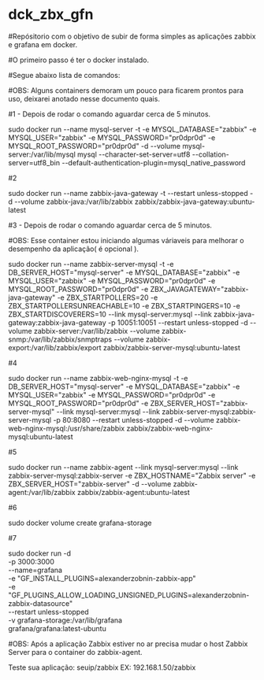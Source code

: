 # dck_zbx_gfn
#Repósitorio com o objetivo de subir de forma simples as aplicações zabbix e grafana em docker.


#O primeiro passo é ter o docker instalado.

#Segue abaixo lista de comandos:

#OBS: Alguns containers demoram um pouco para ficarem prontos para uso, deixarei anotado nesse documento quais.

#1 - Depois de rodar o comando aguardar cerca de 5 minutos.

sudo docker run --name mysql-server -t -e MYSQL_DATABASE="zabbix" -e MYSQL_USER="zabbix" -e MYSQL_PASSWORD="pr0dpr0d" -e MYSQL_ROOT_PASSWORD="pr0dpr0d" -d --volume mysql-server:/var/lib/mysql mysql --character-set-server=utf8 --collation-server=utf8_bin --default-authentication-plugin=mysql_native_password

#2

sudo docker run --name zabbix-java-gateway -t --restart unless-stopped -d --volume zabbix-java:/var/lib/zabbix zabbix/zabbix-java-gateway:ubuntu-latest

#3 - Depois de rodar o comando aguardar cerca de 5 minutos.

#OBS: Esse container estou iniciando algumas váriaveis para melhorar o desempenho da aplicação( é opcional ).

sudo docker run --name zabbix-server-mysql -t -e DB_SERVER_HOST="mysql-server" -e MYSQL_DATABASE="zabbix" -e MYSQL_USER="zabbix" -e MYSQL_PASSWORD="pr0dpr0d" -e MYSQL_ROOT_PASSWORD="pr0dpr0d" -e ZBX_JAVAGATEWAY="zabbix-java-gateway" -e ZBX_STARTPOLLERS=20 -e ZBX_STARTPOLLERSUNREACHABLE=10 -e ZBX_STARTPINGERS=10 -e ZBX_STARTDISCOVERERS=10 --link mysql-server:mysql --link zabbix-java-gateway:zabbix-java-gateway -p 10051:10051 --restart unless-stopped -d --volume zabbix-server:/var/lib/zabbix --volume zabbix-snmp:/var/lib/zabbix/snmptraps --volume zabbix-export:/var/lib/zabbix/export zabbix/zabbix-server-mysql:ubuntu-latest

#4

sudo docker run --name zabbix-web-nginx-mysql -t -e DB_SERVER_HOST="mysql-server" -e MYSQL_DATABASE="zabbix" -e MYSQL_USER="zabbix" -e MYSQL_PASSWORD="pr0dpr0d" -e MYSQL_ROOT_PASSWORD="pr0dpr0d" -e ZBX_SERVER_HOST="zabbix-server-mysql" --link mysql-server:mysql --link zabbix-server-mysql:zabbix-server-mysql -p 80:8080 --restart unless-stopped -d --volume zabbix-web-nginx-mysql:/usr/share/zabbix zabbix/zabbix-web-nginx-mysql:ubuntu-latest

#5

sudo docker run --name zabbix-agent --link mysql-server:mysql --link zabbix-server-mysql:zabbix-server -e ZBX_HOSTNAME="Zabbix server" -e ZBX_SERVER_HOST="zabbix-server" -d --volume zabbix-agent:/var/lib/zabbix zabbix/zabbix-agent:ubuntu-latest

#6

sudo docker volume create grafana-storage

#7

sudo docker run -d \
     -p 3000:3000 \
      --name=grafana \
    -e "GF_INSTALL_PLUGINS=alexanderzobnin-zabbix-app" \
    -e "GF_PLUGINS_ALLOW_LOADING_UNSIGNED_PLUGINS=alexanderzobnin-zabbix-datasource" \
    --restart unless-stopped \
    -v grafana-storage:/var/lib/grafana \
       grafana/grafana:latest-ubuntu

#OBS: Após a aplicação Zabbix estiver no ar precisa mudar o host Zabbix Server para o container do zabbix-agent.

Teste sua aplicação: seuip/zabbix
EX: 192.168.1.50/zabbix

